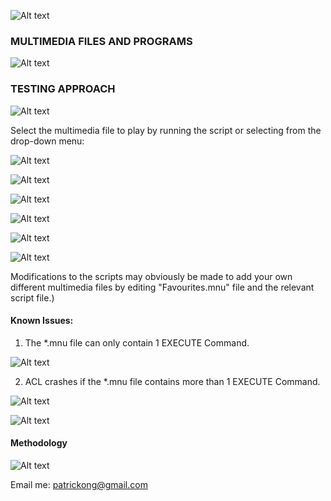 ![Alt text](http://173.0.133.251/images/GitHub/multimedia3.jpg "Creativity, Collaboration and Results")




### MULTIMEDIA FILES AND PROGRAMS ###

![Alt text](http://173.0.133.251/images/GitHub/MultimediaPrograms.jpg "Possible Multimedia Files")



### TESTING APPROACH ###

![Alt text](http://173.0.133.251/images/GitHub/multimedia1.jpg "Integrate with Multimedia Files")


Select the multimedia file to play by running the script or selecting from the drop-down menu:

![Alt text](http://173.0.133.251/images/GitHub/mnu.jpg "Play the multimedia file via script")

![Alt text](http://173.0.133.251/images/GitHub/mnu1.jpg "Play the multimedia file via script")

![Alt text](http://173.0.133.251/images/GitHub/mnu2.jpg "Play the multimedia file via script")

![Alt text](http://173.0.133.251/images/GitHub/mnu3.jpg "Play the multimedia file via script")

![Alt text](http://173.0.133.251/images/GitHub/mnu4.jpg "Play the multimedia file via script")

![Alt text](http://173.0.133.251/images/GitHub/mnu5.jpg "Play the multimedia file via script")

Modifications to the scripts may obviously be made to add your own different multimedia files by editing "Favourites.mnu" file and the relevant script file.)




#### Known Issues: ####

1)  The *.mnu file can only contain 1 EXECUTE Command.  

![Alt text](http://173.0.133.251/images/GitHub/Execute1.jpg "mnu file only contain 1 EXECUTE Command")

2)  ACL crashes if the *.mnu file contains more than 1 EXECUTE Command.  

![Alt text](http://173.0.133.251/images/GitHub/Execute2.jpg "mnu file contains more than 1 EXECUTE Command")

![Alt text](http://173.0.133.251/images/GitHub/Execute2Crash.jpg "mnu file contains more than 1 EXECUTE Command")



#### Methodology ####

![Alt text](http://173.0.133.251/images/GitHub/use-methodology.gif "How I Work")

Email me: patrickong@gmail.com
